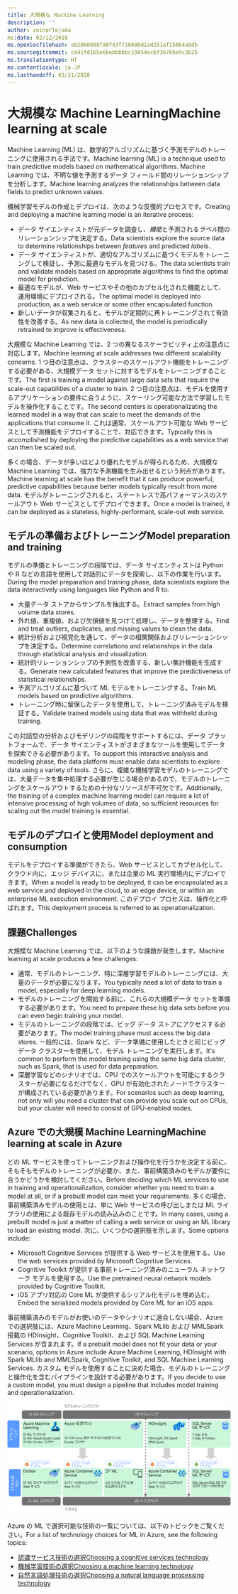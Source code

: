 ```yaml
---
title: 大規模な Machine Learning
description: ''
author: zoinerTejada
ms:date: 02/12/2018
ms.openlocfilehash: a92060008f90f43f71869bd1ad251af150b4a9db
ms.sourcegitcommit: c441fd165e6bebbbbbc19854ec6f3676be9c3b25
ms.translationtype: HT
ms.contentlocale: ja-JP
ms.lasthandoff: 03/31/2018
---
```

# <a name="machine-learning-at-scale"></a><span data-ttu-id="ad73e-102">大規模な Machine Learning</span><span class="sxs-lookup"><span data-stu-id="ad73e-102">Machine learning at scale</span></span>

<span data-ttu-id="ad73e-103">Machine Learning (ML) は、数学的アルゴリズムに基づく予測モデルのトレーニングに使用される手法です。</span><span class="sxs-lookup"><span data-stu-id="ad73e-103">Machine learning (ML) is a technique used to train predictive models based on mathematical algorithms.</span></span> <span data-ttu-id="ad73e-104">Machine Learning では、不明な値を予測するデータ フィールド間のリレーションシップを分析します。</span><span class="sxs-lookup"><span data-stu-id="ad73e-104">Machine learning analyzes the relationships between data fields to predict unknown values.</span></span>

<span data-ttu-id="ad73e-105">機械学習モデルの作成とデプロイは、次のような反復的プロセスです。</span><span class="sxs-lookup"><span data-stu-id="ad73e-105">Creating and deploying a machine learning model is an iterative process:</span></span>

* <span data-ttu-id="ad73e-106">データ サイエンティストが元データを調査し、*機能*と予測される*ラベル*間のリレーションシップを決定する。</span><span class="sxs-lookup"><span data-stu-id="ad73e-106">Data scientists explore the source data to determine relationships between *features* and predicted *labels*.</span></span>
* <span data-ttu-id="ad73e-107">データ サイエンティストが、適切なアルゴリズムに基づくモデルをトレーニングして検証し、予測に最適なモデルを見つける。</span><span class="sxs-lookup"><span data-stu-id="ad73e-107">The data scientists train and validate models based on appropriate algorithms to find the optimal model for prediction.</span></span>
* <span data-ttu-id="ad73e-108">最適なモデルが、Web サービスやその他のカプセル化された機能として、運用環境にデプロイされる。</span><span class="sxs-lookup"><span data-stu-id="ad73e-108">The optimal model is deployed into production, as a web service or some other encapsulated function.</span></span>
* <span data-ttu-id="ad73e-109">新しいデータが収集されると、モデルが定期的に再トレーニングされて有効性を改善する。</span><span class="sxs-lookup"><span data-stu-id="ad73e-109">As new data is collected, the model is periodically retrained to improve is effectiveness.</span></span>

<span data-ttu-id="ad73e-110">大規模な Machine Learning では、2 つの異なるスケーラビリティ上の注意点に対応します。</span><span class="sxs-lookup"><span data-stu-id="ad73e-110">Machine learning at scale addresses two different scalability concerns.</span></span> <span data-ttu-id="ad73e-111">1 つ目の注意点は、クラスターのスケールアウト機能をトレーニングする必要がある、大規模データ セットに対するモデルをトレーニングすることです。</span><span class="sxs-lookup"><span data-stu-id="ad73e-111">The first is training a model against large data sets that require the scale-out capabilities of a cluster to train.</span></span> <span data-ttu-id="ad73e-112">2 つ目の注意点は、モデルを使用するアプリケーションの要件に合うように、スケーリング可能な方法で学習したモデルを操作化することです。</span><span class="sxs-lookup"><span data-stu-id="ad73e-112">The second centers is operationalizating the learned model in a way that can scale to meet the demands of the applications that consume it.</span></span> <span data-ttu-id="ad73e-113">これは通常、スケールアウト可能な Web サービスとして予測機能をデプロイすることで、対応できます。</span><span class="sxs-lookup"><span data-stu-id="ad73e-113">Typically this is accomplished by deploying the predictive capabilities as a web service that can then be scaled out.</span></span>

<span data-ttu-id="ad73e-114">多くの場合、データが多いほどより優れたモデルが得られるため、大規模な Machine Learning では、強力な予測機能を生み出せるという利点があります。</span><span class="sxs-lookup"><span data-stu-id="ad73e-114">Machine learning at scale has the benefit that it can produce powerful, predictive capabilities because better models typically result from more data.</span></span> <span data-ttu-id="ad73e-115">モデルがトレーニングされると、ステートレスで高パフォーマンスのスケールアウト Web サービスとしてデプロイできます。</span><span class="sxs-lookup"><span data-stu-id="ad73e-115">Once a model is trained, it can be deployed as a stateless, highly-performant, scale-out web service.</span></span> 

## <a name="model-preparation-and-training"></a><span data-ttu-id="ad73e-116">モデルの準備およびトレーニング</span><span class="sxs-lookup"><span data-stu-id="ad73e-116">Model preparation and training</span></span>

<span data-ttu-id="ad73e-117">モデルの準備とトレーニングの段階では、データ サイエンティストは Python や R などの言語を使用して対話的にデータを探索し、以下の作業を行います。</span><span class="sxs-lookup"><span data-stu-id="ad73e-117">During the model preparation and training phase, data scientists explore the data interactively using languages like Python and R to:</span></span>

* <span data-ttu-id="ad73e-118">大量データ ストアからサンプルを抽出する。</span><span class="sxs-lookup"><span data-stu-id="ad73e-118">Extract samples from high volume data stores.</span></span>
* <span data-ttu-id="ad73e-119">外れ値、重複値、および欠損値を見つけて処理し、データを整理する。</span><span class="sxs-lookup"><span data-stu-id="ad73e-119">Find and treat outliers, duplicates, and missing values to clean the data.</span></span>
* <span data-ttu-id="ad73e-120">統計分析および視覚化を通して、データの相関関係およびリレーションシップを決定する。</span><span class="sxs-lookup"><span data-stu-id="ad73e-120">Determine correlations and relationships in the data through statistical analysis and visualization.</span></span>
* <span data-ttu-id="ad73e-121">統計的リレーションシップの予測性を改善する、新しい集計機能を生成する。</span><span class="sxs-lookup"><span data-stu-id="ad73e-121">Generate new calculated features that improve the predictiveness of statistical relationships.</span></span>
* <span data-ttu-id="ad73e-122">予測アルゴリズムに基づいて ML モデルをトレーニングする。</span><span class="sxs-lookup"><span data-stu-id="ad73e-122">Train ML models based on predictive algorithms.</span></span>
* <span data-ttu-id="ad73e-123">トレーニング時に留保したデータを使用して、トレーニング済みモデルを検証する。</span><span class="sxs-lookup"><span data-stu-id="ad73e-123">Validate trained models using data that was withheld during training.</span></span>

<span data-ttu-id="ad73e-124">この対話型の分析およびモデリングの段階をサポートするには、データ プラットフォームで、データ サイエンティストがさまざまなツールを使用してデータを探索できる必要があります。</span><span class="sxs-lookup"><span data-stu-id="ad73e-124">To support this interactive analysis and modeling phase, the data platform must enable data scientists to explore data using a variety of tools.</span></span> <span data-ttu-id="ad73e-125">さらに、複雑な機械学習モデルのトレーニングでは、大量データを集中処理する必要が生じる場合があるので、モデルのトレーニングをスケールアウトするための十分なリソースが不可欠です。</span><span class="sxs-lookup"><span data-stu-id="ad73e-125">Additionally, the training of a complex machine learning model can require a lot of intensive processing of high volumes of data, so sufficient resources for scaling out the model training is essential.</span></span>

## <a name="model-deployment-and-consumption"></a><span data-ttu-id="ad73e-126">モデルのデプロイと使用</span><span class="sxs-lookup"><span data-stu-id="ad73e-126">Model deployment and consumption</span></span>

<span data-ttu-id="ad73e-127">モデルをデプロイする準備ができたら、Web サービスとしてカプセル化して、クラウド内に、エッジ デバイスに、または企業の ML 実行環境内にデプロイできます。</span><span class="sxs-lookup"><span data-stu-id="ad73e-127">When a model is ready to be deployed, it can be encapsulated as a web service and deployed in the cloud, to an edge device, or within an enterprise ML execution environment.</span></span> <span data-ttu-id="ad73e-128">このデプロイ プロセスは、操作化と呼ばれます。</span><span class="sxs-lookup"><span data-stu-id="ad73e-128">This deployment process is referred to as operationalization.</span></span>

## <a name="challenges"></a><span data-ttu-id="ad73e-129">課題</span><span class="sxs-lookup"><span data-stu-id="ad73e-129">Challenges</span></span>

<span data-ttu-id="ad73e-130">大規模な Machine Learning では、以下のような課題が発生します。</span><span class="sxs-lookup"><span data-stu-id="ad73e-130">Machine learning at scale produces a few challenges:</span></span>

- <span data-ttu-id="ad73e-131">通常、モデルのトレーニング、特に深層学習モデルのトレーニングには、大量のデータが必要になります。</span><span class="sxs-lookup"><span data-stu-id="ad73e-131">You typically need a lot of data to train a model, especially for deep learning models.</span></span>
- <span data-ttu-id="ad73e-132">モデルのトレーニングを開始する前に、これらの大規模データ セットを準備する必要があります。</span><span class="sxs-lookup"><span data-stu-id="ad73e-132">You need to prepare these big data sets before you can even begin training your model.</span></span>
- <span data-ttu-id="ad73e-133">モデルのトレーニングの段階では、ビッグ データ ストアにアクセスする必要があります。</span><span class="sxs-lookup"><span data-stu-id="ad73e-133">The model training phase must access the big data stores.</span></span> <span data-ttu-id="ad73e-134">一般的には、Spark など、データ準備に使用したときと同じビッグ データ クラスターを使用して、モデル トレーニングを実行します。</span><span class="sxs-lookup"><span data-stu-id="ad73e-134">It's common to perform the model training using the same big data cluster, such as Spark, that is used for data preparation.</span></span> 
- <span data-ttu-id="ad73e-135">深層学習などのシナリオでは、CPU でのスケールアウトを可能にするクラスターが必要になるだけでなく、GPU が有効化されたノードでクラスターが構成されている必要があります。</span><span class="sxs-lookup"><span data-stu-id="ad73e-135">For scenarios such as deep learning, not only will you need a cluster that can provide you scale out on CPUs, but your cluster will need to consist of GPU-enabled nodes.</span></span>

## <a name="machine-learning-at-scale-in-azure"></a><span data-ttu-id="ad73e-136">Azure での大規模 Machine Learning</span><span class="sxs-lookup"><span data-stu-id="ad73e-136">Machine learning at scale in Azure</span></span>

<span data-ttu-id="ad73e-137">どの ML サービスを使ってトレーニングおよび操作化を行うかを決定する前に、そもそもモデルのトレーニングが必要か、また、事前構築済みのモデルが要件に合うかどうかを検討してください。</span><span class="sxs-lookup"><span data-stu-id="ad73e-137">Before deciding which ML services to use in training and operationalization, consider whether you need to train a model at all, or if a prebuilt model can meet your requirements.</span></span> <span data-ttu-id="ad73e-138">多くの場合、事前構築済みモデルの使用とは、単に Web サービスの呼び出しまたは ML ライブラリの使用による既存モデルの読み込みのことです。</span><span class="sxs-lookup"><span data-stu-id="ad73e-138">In many cases, using a prebuilt model is just a matter of calling a web service or using an ML library to load an existing model.</span></span> <span data-ttu-id="ad73e-139">次に、いくつかの選択肢を示します。</span><span class="sxs-lookup"><span data-stu-id="ad73e-139">Some options include:</span></span> 

- <span data-ttu-id="ad73e-140">Microsoft Cognitive Services が提供する Web サービスを使用する。</span><span class="sxs-lookup"><span data-stu-id="ad73e-140">Use the web services provided by Microsoft Cognitive Services.</span></span>
- <span data-ttu-id="ad73e-141">Cognitive Toolkit が提供する事前トレーニング済みのニューラル ネットワーク モデルを使用する。</span><span class="sxs-lookup"><span data-stu-id="ad73e-141">Use the pretrained neural network models provided by Cognitive Toolkit.</span></span>
- <span data-ttu-id="ad73e-142">iOS アプリ対応の Core ML が提供するシリアル化モデルを埋め込む。</span><span class="sxs-lookup"><span data-stu-id="ad73e-142">Embed the serialized models provided by Core ML for an iOS apps.</span></span> 

<span data-ttu-id="ad73e-143">事前構築済みのモデルがお使いのデータやシナリオに適合しない場合、Azure での選択肢には、Azure Machine Learning、Spark MLlib および MMLSpark 搭載の HDInsight、Cognitive Toolkit、および SQL Machine Learning Services が含まれます。</span><span class="sxs-lookup"><span data-stu-id="ad73e-143">If a prebuilt model does not fit your data or your scenario, options in Azure include Azure Machine Learning, HDInsight with Spark MLlib and MMLSpark, Cognitive Toolkit, and SQL Machine Learning Services.</span></span> <span data-ttu-id="ad73e-144">カスタム モデルを使用することに決めた場合、モデルのトレーニングと操作化を含むパイプラインを設計する必要があります。</span><span class="sxs-lookup"><span data-stu-id="ad73e-144">If you decide to use a custom model, you must design a pipeline that includes model training and operationalization.</span></span> 

![Azure でのモデル オプション](./images/machine-learning-model-training-and-deployment.png)

<span data-ttu-id="ad73e-146">Azure の ML で選択可能な技術の一覧については、以下のトピックをご覧ください。</span><span class="sxs-lookup"><span data-stu-id="ad73e-146">For a list of technology choices for ML in Azure, see the following topics:</span></span>

- [<span data-ttu-id="ad73e-147">認識サービス技術の選択</span><span class="sxs-lookup"><span data-stu-id="ad73e-147">Choosing a cognitive services technology</span></span>](../technology-choices/cognitive-services.md)
- [<span data-ttu-id="ad73e-148">機械学習技術の選択</span><span class="sxs-lookup"><span data-stu-id="ad73e-148">Choosing a machine learning technology</span></span>](../technology-choices/data-science-and-machine-learning.md)
- [<span data-ttu-id="ad73e-149">自然言語処理技術の選択</span><span class="sxs-lookup"><span data-stu-id="ad73e-149">Choosing a natural language processing technology</span></span>](../technology-choices/natural-language-processing.md)
